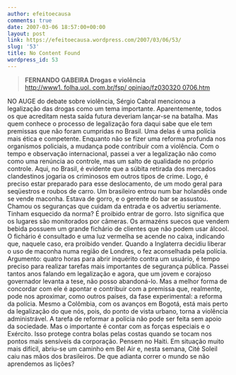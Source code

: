 ```yaml
---
author: efeitoecausa
comments: true
date: 2007-03-06 18:57:00+00:00
layout: post
link: https://efeitoecausa.wordpress.com/2007/03/06/53/
slug: '53'
title: No Content Found
wordpress_id: 53
---
```


>**FERNANDO GABEIRA Drogas e violência**  
[http://www1. folha.uol. com.br/fsp/ opiniao/fz030320 0706.htm](http://www1.)  
  
  
NO AUGE do debate sobre violência, Sérgio Cabral mencionou a legalização das drogas como um tema importante. Aparentemente, todos os que acreditam nesta saída futura deveriam lançar-se na batalha. Mas quem conhece o processo de legalização fora daqui sabe que ele tem premissas que não foram cumpridas no Brasil. Uma delas é uma polícia mais ética e competente. Enquanto não se fizer uma reforma profunda nos organismos policiais, a mudança pode contribuir com a violência. Com o tempo e observação internacional, passei a ver a legalização não como como uma renúncia ao controle, mas um salto de qualidade no próprio controle. Aqui, no Brasil, é evidente que a súbita retirada dos mercados clandestinos jogaria os criminosos em outros tipos de crime. Logo, é preciso estar preparado para esse deslocamento, de um modo geral para seqüestros e roubos de carro. Um brasileiro entrou num bar holandês onde se vende maconha. Estava de gorro, e o gerente do bar se assustou. Chamou os seguranças que cuidam da entrada e os advertiu seriamente. Tinham esquecido da norma? É proibido entrar de gorro. Isto significa que os lugares são monitorados por câmeras. Os armazéns suecos que vendem bebida possuem um grande fichário de clientes que não podem usar álcool. O fichário é consultado e uma luz vermelha se acende no caixa, indicando que, naquele caso, era proibido vender. Quando a Inglaterra decidiu liberar o uso de maconha numa região de Londres, o fez aconselhada pela polícia. Argumento: quatro horas para abrir inquérito contra um usuário, é tempo preciso para realizar tarefas mais importantes de segurança pública. Passei tantos anos falando em legalização e agora, que um jovem e corajoso governador levanta a tese, não posso abandoná-lo. Mas a melhor forma de concordar com ele é apontar e contribuir com a premissa que, realmente, pode nos aproximar, como outros países, da fase experimental: a reforma da polícia. Mesmo a Colômbia, com os avanços em Bogotá, está mais perto da legalização do que nós, pois, do ponto de vista urbano, torna a violência administrável. A tarefa de reformar a polícia não pode ser feita sem apoio da sociedade. Mas o importante é contar com as forças especiais e o Exército. Isso protege contra bolas pelas costas quando se tocam nos pontos mais sensíveis da corporação. Pensem no Haiti. Em situação muito mais difícil, abriu-se um caminho em Bel Air e, nesta semana, Cité Soleil caiu nas mãos dos brasileiros. De que adianta correr o mundo se não aprendemos as lições?
